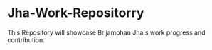 # Jha-Work-Repositorry
This Repository will showcase Brijamohan Jha's work progress and contribution.
